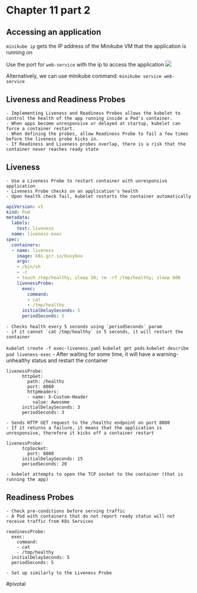 # Chapter 11 part 2
## Accessing an application
`minikube ip` gets the IP address of the Minikube VM that the application is running on

Use the port for `web-service` with the ip to access the application
![](Chapter%2011%20part%202/Screen%20Shot%202019-09-01%20at%2010.06.38%20AM.png)

Alternatively, we can use minikube command:
`minikube service web-service`

## Liveness and Readiness Probes
	- Implementing Liveness and Readiness Probes allows the kubelet to control the health of the app running inside a Pod's container.
	- When apps become unresponsive or delayed at startup, kubelet can force a container restart.
	- When defining the probes, allow Readiness Probe to fail a few times before the liveness probe kicks in.
	- If Readiness and Liveness probes overlap, there is a risk that the container never reaches ready state

## Liveness
	- Use a Liveness Probe to restart container with unresponsive application
	- Liveness Probe checks on an application's health
	- Upon health check fail, kubelet restarts the container automatically
``` exec-liveness.yaml
apiVersion: v1
kind: Pod
metadata:
  labels:
    test: liveness
  name: liveness-exec
spec:
  containers:
  - name: liveness
    image: k8s.gcr.io/busybox
    args:
    - /bin/sh
    - -c
    - touch /tmp/healthy; sleep 30; rm -rf /tmp/healthy; sleep 600
    livenessProbe:
      exec:
        command:
        - cat
        - /tmp/healthy
      initialDelaySeconds: 5
      periodSeconds: 5
```
	- Checks health every 5 seconds using `periodSeconds` param
	- if it cannot `cat /tmp/healthy` in 5 seconds, it will restart the container
`kubelet create -f exec-liveness.yaml`
`kubelet get pods`
`kubelet describe pod liveness-exec`
	- After waiting for some time, it will have a warning-unhealthy status and restart the container

``` HTTP Liveness Probe Example
livenessProbe:
      httpGet:
        path: /healthz
        port: 8080
        httpHeaders:
        - name: X-Custom-Header
          value: Awesome
      initialDelaySeconds: 3
      periodSeconds: 3
```
	- Sends HTTP GET request to the /healthz endpoint on port 8080
	- If it returns a failure, it means that the application is unresponsive, therefore it kicks off a container restart

```
livenessProbe:
      tcpSocket:
        port: 8080
      initialDelaySeconds: 15
      periodSeconds: 20
```
	- kubelet attempts to open the TCP socket to the container (that is running the app)


## Readiness Probes
	- Check pre-conditions before serving traffic
	- A Pod with containers that do not report ready status will not receive traffic from K8s Services
```
readinessProbe:
  exec:
    command:
    - cat
    - /tmp/healthy
  initialDelaySeconds: 5
  periodSeconds: 5
```
	- Set up similarly to the Liveness Probe





#pivotal